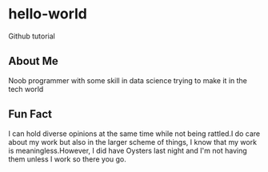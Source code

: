 # hello-world
Github tutorial

## About Me
Noob programmer with some skill in data science trying to make it in the tech world

## Fun Fact
I can hold diverse opinions at the same time while not being rattled.I do care about my work but also in the larger scheme of things, I know that my work is meaningless.However, I did have Oysters last night and I'm not having them unless I work so there you go.
